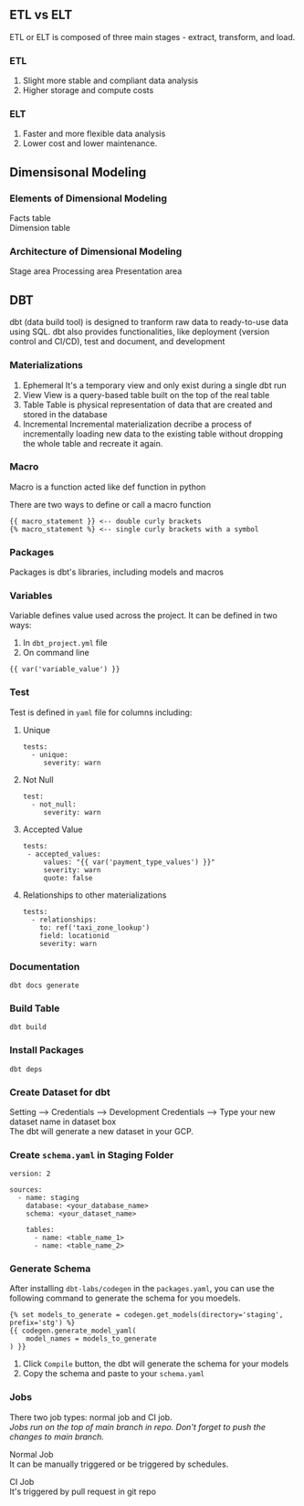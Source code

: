 ## ETL vs ELT
ETL or ELT is composed of three main stages - extract, transform, and load. 
### ETL
1. Slight more stable and compliant data analysis
2. Higher storage and compute costs

### ELT
1. Faster and more flexible data analysis
2. Lower cost and lower maintenance.

## Dimensisonal Modeling
### Elements of Dimensional Modeling
Facts table  
Dimension table
### Architecture of Dimensional Modeling
Stage area
Processing area
Presentation area

## DBT
dbt (data build tool) is designed to tranform raw data to ready-to-use data using SQL. dbt also provides functionalities, like deployment (version control and CI/CD), test and document, and development

### Materializations
1. Ephemeral
   It's a temporary view and only exist during a single dbt run
2. View
   View is a query-based table built on the top of the real table
3. Table
   Table is physical representation of data that are created and stored in the database
4. Incremental
   Incremental materialization decribe a process of incrementally loading new data to the existing table without dropping the whole table and recreate it again.

### Macro
Macro is a function acted like def function in python

There are two ways to define or call a macro function
```dbt
{{ macro_statement }} <-- double curly brackets
{% macro_statement %} <-- single curly brackets with a symbol
```

### Packages
Packages is dbt's libraries, including models and macros

### Variables
Variable defines value used across the project. It can be defined in two ways:
1. In `dbt_project.yml` file
2. On command line
```dbt
{{ var('variable_value') }}
```

### Test
Test is defined in `yaml` file for columns including:
1. Unique
   ```dbt
   tests:
     - unique:
        severity: warn
   ```
2. Not Null
   ```dbt
   test:
     - not_null:
        severity: warn
   ```
3. Accepted Value
   ```dbt
   tests:
    - accepted_values:
        values: "{{ var('payment_type_values') }}"
        severity: warn
        quote: false
   ```
4. Relationships to other materializations
   ```dbt
   tests:
     - relationships:
       to: ref('taxi_zone_lookup')
       field: locationid
       severity: warn
   ```

### Documentation
```dbt
dbt docs generate
```

### Build Table
```dbt
dbt build
```

### Install Packages
```dbt
dbt deps
```

### Create Dataset for dbt
Setting --> Credentials --> Development Credentials --> Type your new dataset name in dataset box  
The dbt will generate a new dataset in your GCP.

### Create `schema.yaml` in Staging Folder
```dbt
version: 2

sources:
  - name: staging
    database: <your_database_name>
    schema: <your_dataset_name>

    tables:
      - name: <table_name_1>
      - name: <table_name_2>
```

### Generate Schema
After installing `dbt-labs/codegen` in the `packages.yaml`, you can use the following command to generate the schema for you moedels. 
```dbt
{% set models_to_generate = codegen.get_models(directory='staging', prefix='stg') %}
{{ codegen.generate_model_yaml(
    model_names = models_to_generate
) }}
```
1. Click `Compile` button, the dbt will generate the schema for your models   
1. Copy the schema and paste to your `schema.yaml`

### Jobs
There two job types: normal job and CI job.  
*Jobs run on the top of main branch in repo. Don't forget to push the changes to main branch.*

Normal Job  
It can be manually triggered or be triggered by schedules. 

CI Job  
It's triggered by pull request in git repo